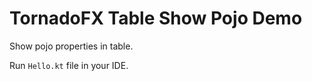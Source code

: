 TornadoFX Table Show Pojo Demo
==============================

Show pojo properties in table.

Run `Hello.kt` file in your IDE.
